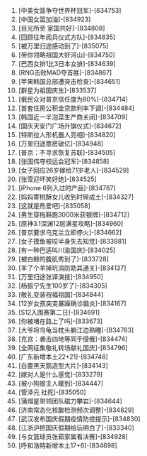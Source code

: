 
1. [中美女篮争夺世界杯冠军]-[834753]
1. [中国女篮加油]-[834923]
1. [目光所至 家国共好]-[834808]
1. [回顾往年阅兵仪式方队]-[834835]
1. [被万里归途感动到了]-[835075]
1. [带你领略祖国大好河山]-[834750]
1. [巴西女排1比3日本女排]-[834639]
1. [RNG击败MAD夺首胜]-[834867]
1. [苹果韩国总部遭突击检查]-[834651]
1. [群星为祖国庆生]-[833537]
1. [俄民众对普京信任度为80%]-[834714]
1. [首套住房公积金贷款利率下调]-[834484]
1. [韩国近一半泡菜生产商关闭]-[834709]
1. [国庆天安门广场升旗仪式]-[834672]
1. [特斯拉人形机器人亮相]-[834820]
1. [万里归途票房破亿]-[834948]
1. [普京：不寻求恢复苏联]-[834505]
1. [张国伟夺校运会冠军]-[834858]
1. [女子回应26岁嫁给71岁老人]-[834529]
1. [张雪迎坏笑好绝]-[834525]
1. [iPhone 6列入过时产品]-[834787]
1. [妈妈寄桃酥女儿收到时碎成土]-[834327]
1. [这就是热爱吧]-[835058]
1. [男生穿拖鞋跑3000米获银牌]-[834712]
1. [原神3.1深渊12层满星攻略]-[834960]
1. [普京要求乌克兰立即停火]-[834662]
1. [女子摸鱼被咬半身失去知觉]-[833981]
1. [有一种巴适叫川渝国庆]-[834025]
1. [被白鲸的腹肌秀到了]-[833728]
1. [羊了个羊掉坑消防助其通关]-[834137]
1. [万里归途张译演技]-[834950]
1. [杨振宁先生100岁了]-[834305]
1. [敬礼变装祝福祖国]-[834844]
1. [12岁女孩突变暴躁确诊脑炎]-[834167]
1. [S12入围赛第二日]-[834691]
1. [你被堵在路上了吗]-[833673]
1. [大爷将乌龟当枕头躺江边熟睡]-[834783]
1. [克宫：袭击四地等同于侵俄]-[834474]
1. [全网征集敬礼转场献礼国庆]-[834796]
1. [广东新增本土22+21]-[834748]
1. [白鹿黑天鹅造型大片]-[834143]
1. [嫁对人是什么感觉]-[833279]
1. [被小狗接主人暖到]-[834447]
1. [管泽元 社死]-[835050]
1. [蒲熠星带领团队磁力攀岩]-[834644]
1. [济南常态化核酸检测频次调整]-[834829]
1. [武汉发布国庆假期疫情防控提示]-[834830]
1. [江浙沪把国庆假期给玩明白了]-[833340]
1. [与女篮球员张茹家属看决赛]-[834928]
1. [呼和浩特新增本土17+6]-[834698]